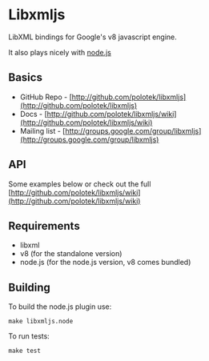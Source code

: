 # Libxmljs

LibXML bindings for Google's v8 javascript engine.

It also plays nicely with [node.js](http://nodejs.org/)

## Basics

* GitHub Repo - [http://github.com/polotek/libxmljs](http://github.com/polotek/libxmljs)
* Docs - [http://github.com/polotek/libxmljs/wiki](http://github.com/polotek/libxmljs/wiki)
* Mailing list - [http://groups.google.com/group/libxmljs](http://groups.google.com/group/libxmljs)

## API

Some examples below or check out the full [http://github.com/polotek/libxmljs/wiki](http://github.com/polotek/libxmljs/wiki)

## Requirements

* libxml
* v8 (for the standalone version)
* node.js (for the node.js version, v8 comes bundled)

## Building

To build the node.js plugin use:

    make libxmljs.node

To run tests:

    make test
